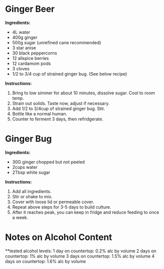# Ginger Beer

**Ingredients:**
* 4L water 
* 400g ginger 
* 500g sugar (unrefined cane recommended)
* 3 star anise 
* 30 black peppercorns 
* 12 allspice berries 
* 12 cardamom pods 
* 3 cloves 
* 1/2 to 3/4 cup of strained ginger bug. (See below recipe)

**Instructions:**
1. Bring to low simmer for about 10 minutes, dissolve sugar. Cool to room temp.
2. Strain out solids. Taste now, adjust if necessary.
3. Add 1/2 to 3/4cup of strained ginger bug. Stir.
4. Bottle like a normal human. 
5. Counter to ferment 3 days, then refridgerate.



# Ginger Bug

**Ingredients:**
* 30G ginger chopped but not peeled
* 2cups water
* 2Tbsp white sugar

**Instructions:**
1. Add all ingredients.
2. Stir or shake to mix.
3. Cover with loose lid or permeable cover.
4. Repeat above steps for 3-5 days to build culture.
5. After it reaches peak, you can keep in fridge and reduce feeding to once a week.


# Notes on Alcohol Content
**tested alcohol levels: 
1 day on countertop: 0.2% alc by volume 
2 days on countertop: 1% alc by volume 
3 days on countertop: 1.5% alc by volume 
4 days on countertop: 1.6% alc by volume
